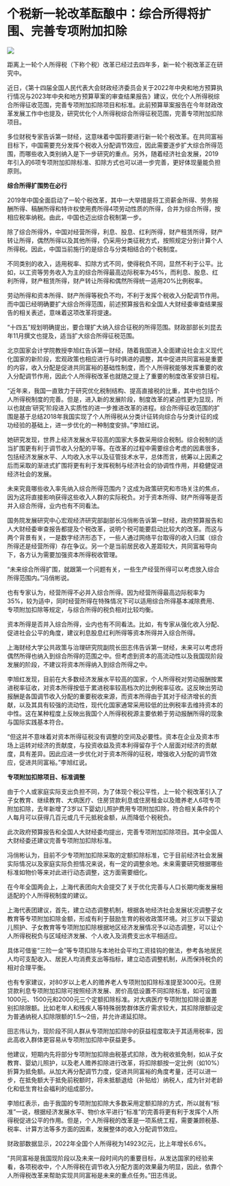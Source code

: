 # 个税新一轮改革酝酿中：综合所得将扩围、完善专项附加扣除

![](https://inews.gtimg.com/om_bt/OrJHnTqMMeW0DKu50kYw4EA_5ImSc-O14tBHg65g4DWDcAA/1000)

距离上一轮个人所得税（下称个税）改革已经过去四年多，新一轮个税改革正在研究中。

近日，《第十四届全国人民代表大会财政经济委员会关于2022年中央和地方预算执行情况与2023年中央和地方预算草案的审查结果报告》建议，优化个人所得税综合所得征收范围，完善专项附加扣除项目和标准。此前预算草案报告在今年财政改革发展工作中也提及，研究优化个人所得税综合所得征税范围，完善专项附加扣除项目。

多位财税专家告诉第一财经，这意味着中国将要进行新一轮个税改革。在共同富裕目标下，中国需要充分发挥个税收入分配调节效应，因此需要逐步扩大综合所得范围，而哪些收入类别纳入是下一步研究的重点。另外，随着经济社会发展，2019年引入的6项专项附加扣除标准、扣除方式也可以进一步完善，更好体现量能负担原则。

**综合所得扩围势在必行**

2019年中国全面启动了一轮个税改革，其中一大举措是将工资薪金所得、劳务报酬所得、稿酬所得和特许权使用费所得4项劳动性质的所得，合并为综合所得，按相应税率纳税。由此，中国也迈出综合税制第一步。

除了综合所得外，中国对经营所得，利息、股息、红利所得，财产租赁所得，财产转让所得，偶然所得以及其他所得，仍采用分类征税方式，按照规定分别计算个人所得税。因此，中国当前施行的是综合与分类相结合的个税制度。

不同类别的收入，适用税率、扣除方式不同，使得税负不同，显然不利于公平。比如，以工资等劳务收入为主的综合所得最高边际税率为45%，而利息、股息、红利所得，财产租赁所得，财产转让所得和偶然所得统一适用20%比例税率。

劳动所得和资本所得、财产所得等税负不均，不利于发挥个税收入分配调节作用。而中国已经明确要扩大综合所得范围，前述预算报告和全国人大财经委审查结果报告的相关表述，意味着这项改革将提速。

“十四五”规划明确提出，要合理扩大纳入综合征税的所得范围。财政部部长刘昆去年11月撰文也提及，适当扩大综合所得征税范围。

北京国家会计学院教授李旭红告诉第一财经，随着我国进入全面建设社会主义现代化国家的新阶段，宏观政策也相应进行与时俱进的调整，其中促进共同富裕是重要的内容，收入分配是促进共同富裕的基础性制度，而个人所得税能够发挥重要的收入分配调节作用，因此个人所得税改革也就随之提上了重要的制度改革安排日程。

“近年来，我国一直致力于研究优化税制结构、提高直接税的比重，其中也包括个人所得税制度的完善。但是，进入新的发展阶段，制度改革的紧迫性更为显现，所以也就由‘研究’阶段进入实质性的进一步推进改革的进程。综合所得征收范围的扩围是基于总结2018年我国实现了个人所得税从分类计征转向综合与分类计征的成功经验的基础上，进一步优化的一种制度安排。”李旭红说。

她研究发现，世界上经济发展水平较高的国家大多数采用综合税制。综合税制的适当扩围更有利于调节收入分配的平等。在改革的过程中需要综合考虑的因素很多，包括经济发展水平、人均收入水平以及征管技术水平，总体而言，统筹以上因素之后而采取的渐进式扩围将更有利于发挥税制与经济社会的协调性作用，并稳健促进经济社会的发展。

未来究竟哪些收入率先纳入综合所得范围内？这成为政策研究和市场关注的焦点，因为这将直接影响获得这些收入人群的实际税负。对于资本所得、财产所得等是否并入综合所得，业内也有不同看法。

国务院发展研究中心宏观经济研究部副部长冯俏彬告诉第一财经，政府预算报告和人大财经委审查报告都提及个税改革，说明个税可能要启动比较大的改革。而这与两个背景有关，一是数字经济形态下，一些人通过网络平台取得的收入归属（综合所得还是经营所得）存在争议。另一个是当前居民收入差距较大，共同富裕导向下，各方认为需要加强资本所得税收管理。

“未来综合所得扩围，就跟第一个问题有关，一些生产经营所得可以考虑放入综合所得范围内。”冯俏彬说。

也有专家认为，经营所得不必并入综合所得。因为经营所得最高边际税率为35%，较为适中，同时经营所得在特殊情况下可以适用综合所得基本减除费用、专项附加扣除等规定，与综合所得的税负相对比较均衡。

资本所得是否并入综合所得，业内也有不同看法。比如，有专家从强化收入分配、促进社会公平的角度，建议利息股息红利所得等资本所得并入综合所得。

上海财经大学公共政策与治理研究院副院长田志伟告诉第一财经，未来可以考虑将偶然所得也纳入到综合所得的范围之中。但考虑到资本的高流动性以及我国现阶段发展的阶段，不建议将资本所得纳入到综合所得之中。

李旭红发现，目前在大多数经济发展水平较高的国家，个人所得税对劳动报酬按累进税率征收，对资本所得按低于累进税率较高档次的比例税率征收。这反映出劳动报酬是各国调节收入分配的重要税收来源，而资本所得由于其对于经济增长的贡献，以及其具有较强的流动性，现代化国家通常采用较低的比例税率去维持资本的中性。这在某种程度上反映出我国个人所得税税源主要依赖于劳动报酬所得的现象与国际实践基本符合。

“但这并不意味着对资本所得征税没有调整的空间及必要性。资本在企业及资本市场上运转对经济的贡献度，与投资收益及资本利得留存于个人层面对经济的贡献度，具有差异。因此应进一步优化对于资本所得的征税，增强收入分配的调节效应，促进共同富裕。”李旭红说。

**专项附加扣除项目、标准调整**

由于个人或家庭实际支出负担不同，为了体现个税公平性，上一轮个税改革引入了子女教育、继续教育、大病医疗、住房贷款利息或住房租金以及赡养老人6项专项附加扣除，去年新增了3岁以下婴幼儿照护费用专项附加扣除，符合相关条件的个人每月可以获得几百元或几千元抵税金额，从而降低个税税负。

此次政府预算报告和全国人大财经委均提出，完善专项附加扣除项目。其中全国人大财经委还建议完善专项附加扣除标准。

冯俏彬认为，目前不少专项附加扣除采取的定额扣除标准，它于目前经济社会发展实际情况以及家庭实际负担情况来说，有一定的调整余地。未来需要研究根据哪些标准如物价等来对此进行动态调整，这方面需要细化。

在今年全国两会上，上海代表团向大会提交了关于优化完善与人口长期均衡发展相适配的个人所得税制度的建议。

上海代表团建议，首先，建立动态调整机制，根据各地经济社会发展状况调整子女教育等专项附加扣除金额，形成有利于鼓励生育的税收政策环境。对三岁以下婴幼儿照护、子女教育等专项附加扣除根据地区经济发展情况予以动态调整，可以让个人所得税税负与区域经济发展、个人收入及消费支出水平相适应。

具体可借鉴“三险一金”等专项扣除与本地社会平均工资挂钩的做法，参考各地居民人均可支配收入、居民人均消费支出等指标，建立动态调整机制，从而保持税负的相对合理平衡。

也有专家建议，对80岁以上老人的赡养老人专项附加扣除标准提至3000元。住房贷款利息专项附加扣除可按照经济发展、房价高低设置不同扣除标准，如可设置1000元、1500元和2000元三个定额扣除标准。对大病医疗专项附加扣除设置差别扣除限额。比如老年人和残疾人等特殊弱势群体医疗需求较大，其扣除限额设定为普通纳税人扣除限额的1.5～2倍，并允许递延扣除。

田志伟认为，现阶段不同人群从专项附加扣除中的获益程度取决于其适用税率，因此高收入群体更容易从专项附加扣除中获益更多。

他建议，短期内先将部分专项附加扣除由税基式扣除，改为税收抵免制，如从子女教育、婴幼儿照护，以及老人赡养扣除进行改革，将扣除额按一定比例（如10%）折算为抵免额。从加大再分配调节力度，促进共同富裕的角度考量，还可以进一步，在抵免额大于抵免前税额时，将未抵额退给（补贴给）纳税人，成为针对老龄化和低生育社会福利的组成部分。

李旭红表示，由于我国的专项附加扣除大多数采用定额扣除的方式，所以就有“标准”一说，根据经济发展水平、物价水平进行“标准”的完善将更有利于发挥个人所得税促进公平的作用。但是，个人所得税的改革是一项系统工程，需要兼顾税基、税率、计算方法等多方面的因素，发展整体的收入分配调节效应。

财政部数据显示，2022年全国个人所得税为14923亿元，比上年增长6.6%。

“共同富裕是我国现阶段以及未来一段时间内的重要目标，从发达国家的经验来看，各项税收中，个人所得税在调节收入分配方面的效果最为明显，因此，依靠个人所得税改革来帮助实现共同富裕是未来的重点任务。”田志伟说。

